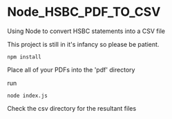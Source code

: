 # Node_HSBC_PDF_TO_CSV
Using Node to convert HSBC statements into a CSV file

This project is still in it's infancy so please be patient.

```
npm install
```

Place all of your PDFs into the 'pdf' directory

run

```
node index.js
```

Check the csv directory for the resultant files